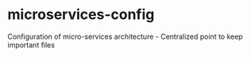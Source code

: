 # microservices-config

Configuration of micro-services architecture - Centralized point to keep important files
